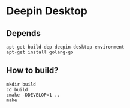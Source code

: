 Deepin Desktop
==============

Depends
-------
    apt-get build-dep deepin-desktop-environment
    apt-get install golang-go

How to build?
------

    mkdir build
    cd build
    cmake -DDEVELOP=1 ..
    make
